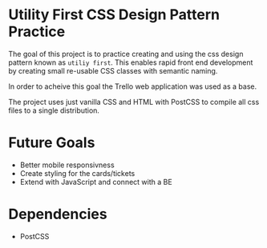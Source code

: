 # Utility First CSS Design Pattern Practice

The goal of this project is to practice creating and using the css design pattern known as `utiliy first`. This enables rapid front end development by creating small re-usable CSS classes with semantic naming.

In order to acheive this goal the Trello web application was used as a base.

The project uses just vanilla CSS and HTML with PostCSS to compile all css files to a single distribution.

# Future Goals

- Better mobile responsivness
- Create styling for the cards/tickets
- Extend with JavaScript and connect with a BE

# Dependencies
- PostCSS